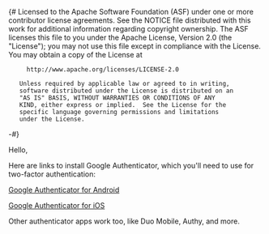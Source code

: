 {#
       Licensed to the Apache Software Foundation (ASF) under one
       or more contributor license agreements.  See the NOTICE file
       distributed with this work for additional information
       regarding copyright ownership.  The ASF licenses this file
       to you under the Apache License, Version 2.0 (the
       "License"); you may not use this file except in compliance
       with the License.  You may obtain a copy of the License at

         http://www.apache.org/licenses/LICENSE-2.0

       Unless required by applicable law or agreed to in writing,
       software distributed under the License is distributed on an
       "AS IS" BASIS, WITHOUT WARRANTIES OR CONDITIONS OF ANY
       KIND, either express or implied.  See the License for the
       specific language governing permissions and limitations
       under the License.
-#}

Hello,

Here are links to install Google Authenticator, which you'll need to use for two-factor authentication:

[Google Authenticator for Android](https://play.google.com/store/apps/details?id=com.google.android.apps.authenticator2)

[Google Authenticator for iOS](https://itunes.apple.com/us/app/google-authenticator/id388497605)

Other authenticator apps work too, like Duo Mobile, Authy, and more.